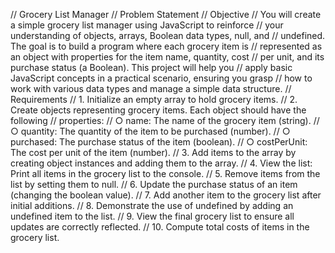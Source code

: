// Grocery List Manager
// Problem Statement
// Objective
// You will create a simple grocery list manager using JavaScript to reinforce
// your understanding of objects, arrays, Boolean data types, null, and
// undefined. The goal is to build a program where each grocery item is
// represented as an object with properties for the item name, quantity, cost
// per unit, and its purchase status (a Boolean). This project will help you
// apply basic JavaScript concepts in a practical scenario, ensuring you grasp
// how to work with various data types and manage a simple data structure.
// Requirements
// 1. Initialize an empty array to hold grocery items.
// 2. Create objects representing grocery items. Each object should have the following
// properties:
// ○ name: The name of the grocery item (string).
// ○ quantity: The quantity of the item to be purchased (number).
// ○ purchased: The purchase status of the item (boolean).
// ○ costPerUnit: The cost per unit of the item (number).
// 3. Add items to the array by creating object instances and adding them to the array.
// 4. View the list: Print all items in the grocery list to the console.
// 5. Remove items from the list by setting them to null.
// 6. Update the purchase status of an item (changing the boolean value).
// 7. Add another item to the grocery list after initial additions.
// 8. Demonstrate the use of undefined by adding an undefined item to the list.
// 9. View the final grocery list to ensure all updates are correctly reflected.
// 10. Compute total costs of items in the grocery list.
